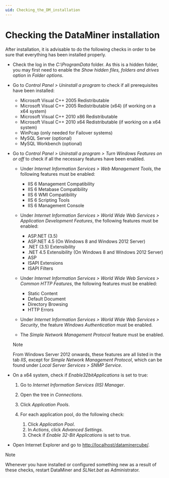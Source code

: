 ```yaml
---
uid: Checking_the_DM_installation
---
```


# Checking the DataMiner installation

After installation, it is advisable to do the following checks in order to be sure that everything has been installed properly.

- Check the log in the *C:\ProgramData* folder. As this is a hidden folder, you may first need to enable the *Show hidden files, folders and drives* option in *Folder options*.

- Go to *Control Panel > Uninstall a program* to check if all prerequisites have been installed:

    - Microsoft Visual C++ 2005 Redistributable
    - Microsoft Visual C++ 2005 Redistributable (x64) (if working on a x64 system)
    - Microsoft Visual C++ 2010 x86 Redistributable
    - Microsoft Visual C++ 2010 x64 Redistributable (if working on a x64 system)
    - WinPcap (only needed for Failover systems)
    - MySQL Server (optional)
    - MySQL Workbench (optional)

- Go to *Control Panel > Uninstall a program > Turn Windows Features on or off* to check if all the necessary features have been enabled.

    - Under *Internet Information Services > Web Management Tools*, the following features must be enabled:

        - IIS 6 Management Compatibility
        - IIS 6 Metabase Compatibility
        - IIS 6 WMI Compatibility
        - IIS 6 Scripting Tools
        - IIS 6 Management Console

    - Under *Internet Information Services > World Wide Web Services > Application Development Features*, the following features must be enabled:

        - ASP.NET (3.5)
        - ASP.NET 4.5 (On Windows 8 and Windows 2012 Server)
        - .NET (3.5) Extensibility
        - .NET 4.5 Extensibility (On Windows 8 and Windows 2012 Server)
        - ASP
        - ISAPI Extensions
        - ISAPI Filters

    - Under *Internet Information Services > World Wide Web Services > Common HTTP Features*, the following features must be enabled:

        - Static Content
        - Default Document
        - Directory Browsing
        - HTTP Errors

    - Under *Internet Information Services > World Wide Web Services > Security*, the feature *Windows Authentication* must be enabled.

    - The *Simple Network Management Protocol* feature must be enabled.

    > [!NOTE]
    > From Windows Server 2012 onwards, these features are all listed in the tab *IIS*, except for *Simple Network Management Protocol*, which can be found under *Local Server Services > SNMP Service*.

- On a x64 system, check if *Enable32bitApplications* is set to true:

    1. Go to *Internet Information Services (IIS) Manager*.
    1. Open the tree in *Connections*.
    1. Click *Application Pools*.
    1. For each application pool, do the following check:

        1. Click *Application Pool*.
        1. In *Actions*, click *Advanced Settings*.
        1. Check if *Enable 32-Bit Applications* is set to true.

- Open Internet Explorer and go to <http://localhost/dataminercube/>.

> [!NOTE]
> Whenever you have installed or configured something new as a result of these checks, restart DataMiner and *SLNet.bat* as Administrator.
